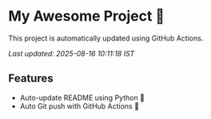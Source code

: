 # My Awesome Project 🚀

This project is automatically updated using GitHub Actions.

_Last updated: 2025-08-16 10:11:18 IST_

## Features
- Auto-update README using Python 🐍
- Auto Git push with GitHub Actions 🤖
